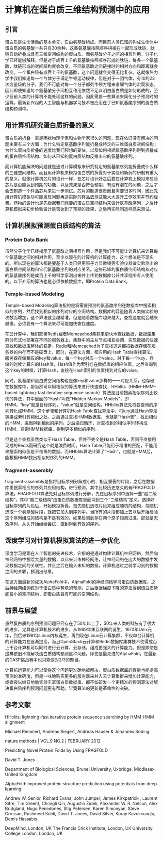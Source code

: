 # 计算机在蛋白质三维结构预测中的应用

## 引言

蛋白质是生命活动的基本单元，它由氨基酸组成。而目前人类已知的构成生命体中蛋白质的氨基酸一共只有20余种，这些氨基酸按照顺序拼接在一起形成肽链，肽链自动折叠成具有三维空间结构的蛋白质。而氨基酸分子之间的相互作用，分子化学已经能够解释。但是对于成百上千的氨基酸按照顺序形成的肽链，每多一个氨基酸，肽链形成的空间结构就会改变，不同氨基酸之间链接时的相对方向和距离就会改变。一个蛋白质有成百上千的氨基酸，这个问题就会变得无比复杂。这就像热力学中我们知道每一个气体分子满足牛顿运动规律，但是对于一团气体，有10的23次方量级的分子，我们不可能对每一个分子都列牛顿方程来求解气体的宏观状态。因此即使知道每个氨基酸分子间相互作用依然不足以明白蛋白质是如何形成的，至少目前人类的计算机不能处理这样的问题。因此需要一些算法来简化分子预测时的运算。最新新兴起的人工智能与机器学习技术被应用在了已知氨基酸序列的蛋白质结构预测中。

## 用计算机研究蛋白质折叠的意义

蛋白质的折叠一直是困扰物理学家和生物学家很久的问题。现在依旧没有解决的问题主要有三个方面：为什么特定氨基酸序列能折叠成特定的三维蛋白质空间结构；为什么蛋白质折叠的速度比我们预想的要快，以及如何根据氨基酸序列得到折叠成的蛋白质空间结构、如何从已知的蛋白质结构反推出它的氨基酸序列。

而计算机能解决的问题就是通过计算模拟来研究特定的氨基酸序列能折叠成什么样的三维空间结构。而且用计算机来模拟蛋白质的折叠对于实验和新药的研制有重大的意义。就像计算机芯片的设计一样，在芯片设计好之后要在计算机上模拟来检验芯片是否能达到预期的功能，以及效果是否符合预期、有没有潜在的问题，之后才会去制造一个样品芯片来进一步测试。芯片的制造很贵而且需要很多时间，因此先用计算机模拟尽可能发现问题再造实际的样品去测试能大大提升工作效率并节约经费。药物的设计也是先根据我们想要的蛋白质空间结构来设计氨基酸序列，之后计算机模拟来初步检验设计是否达到了预期的效果，之后再实际制造样品来测试。

## 计算机模拟预测蛋白质结构的算法

### Protein Data Bank

虽然分子化学已经揭示了氨基酸之间相互作用，但是我们不可能让计算机来计算每个氨基酸之间的相对作用，至少以现在的计算机的计算能力，这个想法是不现实的。所以现在的算法都是要基于人类已经用原子力显微镜等实验仪器做实验测出的蛋白质空间结构和它们氨基酸序列的对应关系。这些已知的蛋白质空间结构和对应的氨基酸序列是成百上千的科学家测出来并上传到数据库公开共享给所有人使用的。以下介绍的算法也是必须依赖数据库，即Protein Data Bank。

### Temple-based Modeling

Temple-based Modeling算法指的是将需要预测的氨基酸序列在数据库中搜索相似的序列，然后找到相似的序列对应的空间结构。数据库的容量随着人类做实验的次数而增加，这个算法就会越精准。但是随着数据库越来越大，查找速度就会越来越慢，必须要有一个算法来尽可能加快查找速度。

在云计算中，我们部署Redis或者Memcached集群来更快地查找数据，数据库集群分布式地部署在不同的服务器上，集群中的主从节点相互协调，实现数据的快速查找和数据库整体的稳定。Redis和Memcached为了查找迅速都把数据存储在服务器的内存而不是硬盘上，同时，在算法方面，都应用的Hash Table查找算法。服务器存储相应的key和value，每一个key对应一个value。对于每一个key，存储的时候计算它的Hash值，Hash值作为索引存在数据库的相应位置。之后查询到这个key的时候，计算Hash，直接在Hash索引的位置找到对应的value。

同时，氨基酸和蛋白质空间结构也是像key和value那样的一一对应关系，也存储在数据库中，那当然可以用相似的算法来进行快速查找，HHblits（HMM-HMM–based lightning-fast iterative sequence
search）算法是目前搜索相似序列比较快的算法，其中里面的“Hash”叫做“Hidden  Markov Models”，即HMM，“key”就是目标序列，“value”就是空间结构。HHblits算法先将要查询的序列转化成HMM，这个步骤和计算机Hash Table查找算法中，将key通过Hash算法转换成索引有相似之处。之后通过查找HMM数据库，也就是“Hash表”，找出相似的HMM，进而得到相似的序列。之后递归循环，对查找到的相似序列转换成HMM，查询HMM数据库，得到更多相似的序列。

但是这个查找虽然类似于Hash Table，但并不完全是Hash Table，否则不直接用现成的Redis而研究这个就是浪费时间。Hash Table只能用于精准的匹配，不能用来搜索相似但是不相等的数据。而HHblits算法计算了“Hash”，也就是HMM后，能根据HMM找出相似的序列的HMM。

### fragment-assembly

fragment-assembly是指将目标序列分解成小的、相互重叠的片段，之后在数据库里搜索相应的序列并应用结构，进行预测。其中比较历史悠久的有FRAGFOLD算法。FRAGFOLD算法先对目标序列进行分解，先在目标序列中选择一些“超二级结构”，其中“超二级结构”由蛋白质数据库里面两到三个“二级结构”定义。选择好目标序列的片段后，开始模拟折叠。首先随机选取片段来组成随机的结构，每随机选取一个氨基酸片段，就把它加入到序列中，当所有的片段都加上去以后开始检验这个序列组成的结构是不是有效的，如果检测到存在两个原子距离过进，那就是无效序列，从头开始继续尝试，直到得到有效的序列。

## 深度学习对计算机模拟算法的进一步优化

深度学习是现在人工智能的先进技术，它指的是通过构建计算机神经网络，然后向神经网络中投喂大量的数据，以此来训练神经网络，让神经网络在庞大的数据中发现数据之间的关联性。并且之后在输入未知的数据，计算机通过之前学习到的数据之间的关联，预测出结果。

在这方面最新的成功AlphaFold中，AlphaFold的神经网络学习蛋白质数据库，之后神经网络训练对于蛋白质中势能的预测，之后根据梯度下降的算法得到蛋白质势能最小的空间结构，即蛋白质最有可能的空间结构。

## 前景与展望

虽然蛋白质的序列预测问题已经存在了50年以上了，50年来人类的科技有了很大的进步，尤其是计算机技术的进步。从1969年末互联网的诞生，1970年Unix元年，到后来1991年Linux内核诞生，再到现在Linux云计算集群，不仅单台计算机的计算能力在逐渐提高，而且OpenStack云计算和Redis数据库集群技术使得成百上千台计算机可以同时进行云计算、云存储，组成更强大的计算能力。但是即使是这样依旧不能解决蛋白质结构预测这种问题，即使是最先进的AlphaFold，在最新的CASP挑战赛中也只能做对2/3的题目。

计算机运算能力可以使得这个问题更准确地被解决，蛋白质数据库的容量也能提高预测的准确度，但是一味地购买更多的服务器来并入云计算集群来增加计算能力，或者夜以继日地做实验丰富蛋白质数据库，都不如研发一个更精准的预测算法对解决蛋白质序列预测问题更有帮助。毕竟算法的更新是革命性的突破。

## 参考文献

HHblits: lightning-fast iterative protein sequence searching by HMM-HMM alignment

Michael Remmert, Andreas Biegert, Andreas Hauser & Johannes Söding

nature methods | VOL.9 NO.2 | FEBRUARY 2012



Predicting Novel Protein Folds by Using FRAGFOLD

David T. Jones

Department of Biological Sciences, Brunel University, Uxbridge, Middlesex, United Kingdom



AlphaFold: Improved protein structure prediction using potentials from deep learning

Andrew W. Senior, Richard Evans, John Jumper, James Kirkpatrick , Laurent Sifre, Tim Green1,
Chongli Qin, Augustin Žı́dek, Alexander W. R. Nelson, Alex Bridgland, Hugo Penedones,
Stig Petersen, Karen Simonyan, Steve Crossan, Pushmeet Kohli, David T. Jones, David Silver,
Koray Kavukcuoglu, Demis Hassabis

 DeepMind, London, UK
 The Francis Crick Institute, London, UK
 University College London, London, UK


